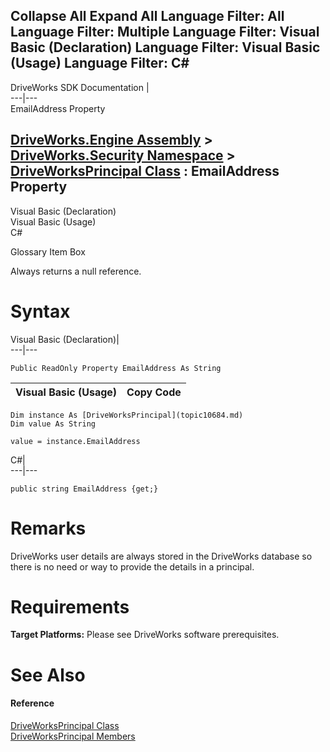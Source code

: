 Collapse All Expand All Language Filter: All  Language Filter: Multiple  Language Filter: Visual Basic (Declaration) Language Filter: Visual Basic (Usage) Language Filter: C#  
---  
DriveWorks SDK Documentation  |   
---|---  
EmailAddress Property   
  
[DriveWorks.Engine Assembly](topic2156.md) > [DriveWorks.Security Namespace](topic10574.md) > [DriveWorksPrincipal Class](topic10684.md) : EmailAddress Property  
---  
  
Visual Basic (Declaration)    
Visual Basic (Usage)    
C# 

Glossary Item Box

Always returns a null reference. 

# Syntax

Visual Basic (Declaration)|   
---|---  
      
    
    Public ReadOnly Property EmailAddress As String  
  
Visual Basic (Usage)| Copy Code  
---|---  
      
    
    Dim instance As [DriveWorksPrincipal](topic10684.md)
    Dim value As String
     
    value = instance.EmailAddress  
  
C#|   
---|---  
      
    
    public string EmailAddress {get;}  
  
# Remarks

DriveWorks user details are always stored in the DriveWorks database so there is no need or way to provide the details in a principal.

# Requirements

**Target Platforms:** Please see DriveWorks software prerequisites.

# See Also

#### Reference

[DriveWorksPrincipal Class](topic10684.md)   
[DriveWorksPrincipal Members](topic10685.md)


